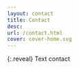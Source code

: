 ```yaml
---
layout: contact
title: Contact
desc:
url: /contact.html
cover: cover-home.svg
---
```


{:.reveal}
Text contact